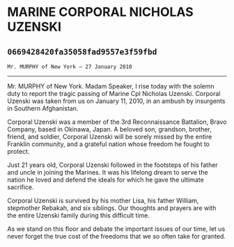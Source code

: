 # MARINE CORPORAL NICHOLAS UZENSKI
## `0669428420fa35058fad9557e3f59fbd`
`Mr. MURPHY of New York — 27 January 2010`

---


Mr. MURPHY of New York. Madam Speaker, I rise today with the solemn 
duty to report the tragic passing of Marine Cpl Nicholas Uzenski. 
Corporal Uzenski was taken from us on January 11, 2010, in an ambush by 
insurgents in Southern Afghanistan.

Corporal Uzenski was a member of the 3rd Reconnaissance Battalion, 
Bravo Company, based in Okinawa, Japan. A beloved son, grandson, 
brother, friend, and soldier, Corporal Uzenski will be sorely missed by 
the entire Franklin community, and a grateful nation whose freedom he 
fought to protect.

Just 21 years old, Corporal Uzenski followed in the footsteps of his 
father and uncle in joining the Marines. It was his lifelong dream to 
serve the nation he loved and defend the ideals for which he gave the 
ultimate sacrifice.

Corporal Uzenski is survived by his mother Lisa, his father William, 
stepmother Rebakah, and six siblings. Our thoughts and prayers are with 
the entire Uzenski family during this difficult time.

As we stand on this floor and debate the important issues of our 
time, let us never forget the true cost of the freedoms that we so 
often take for granted.
